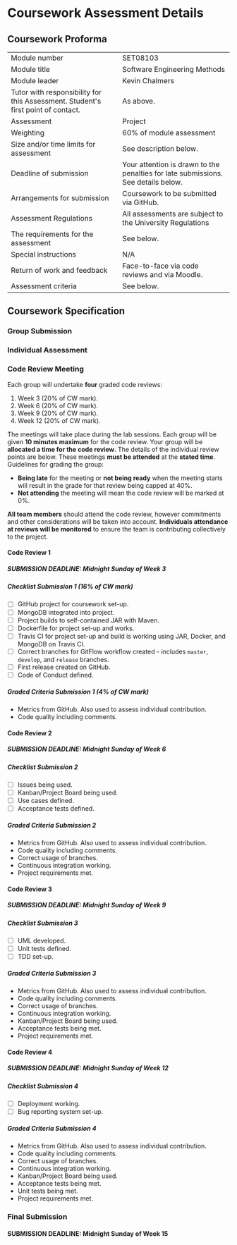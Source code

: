 # Coursework Assessment Details

## Coursework Proforma

| | |
| --- | --- |
| Module number | SET08103 |
| Module title | Software Engineering Methods |
| Module leader | Kevin Chalmers |
| Tutor with responsibility for this Assessment. Student's first point of contact. | As above. |
| Assessment | Project |
| Weighting | 60% of module assessment |
| Size and/or time limits for assessment | See description below. |
| Deadline of submission | Your attention is drawn to the penalties for late submissions.  See details below. |
| Arrangements for submission | Coursework to be submitted via GitHub. |
| Assessment Regulations | All assessments are subject to the University Regulations |
| The requirements for the assessment | See below. |
| Special instructions | N/A |
| Return of work and feedback | Face-to-face via code reviews and via Moodle. |
| Assessment criteria | See below. |

## Coursework Specification

### Group Submission

### Individual Assessment

### Code Review Meeting

Each group will undertake **four** graded code reviews:

1. Week 3 (20% of CW mark).
2. Week 6 (20% of CW mark).
3. Week 9 (20% of CW mark).
4. Week 12 (20% of CW mark).

The meetings will take place during the lab sessions.  Each group will be given **10 minutes maximum** for the code review.  Your group will be **allocated a time for the code review**.  The details of the individual review points are below.  These meetings **must be attended** at the **stated time**.  Guidelines for grading the group:

- **Being late** for the meeting or **not being ready** when the meeting starts will result in the grade for that review being capped at 40%.
- **Not attending** the meeting will mean the code review will be marked at 0%.

**All team members** should attend the code review, however commitments and other considerations will be taken into account.  **Individuals attendance at reviews will be monitored** to ensure the team is contributing collectively to the project.

#### Code Review 1

##### SUBMISSION DEADLINE: Midnight Sunday of Week 3

##### Checklist Submission 1 (16% of CW mark)

- [ ] GitHub project for coursework set-up.
- [ ] MongoDB integrated into project.
- [ ] Project builds to self-contained JAR with Maven.
- [ ] Dockerfile for project set-up and works.
- [ ] Travis CI for project set-up and build is working using JAR, Docker, and MongoDB on Travis CI.
- [ ] Correct branches for GitFlow workflow created - includes `master`, `develop`, and `release` branches.
- [ ] First release created on GitHub.
- [ ] Code of Conduct defined.

##### Graded Criteria Submission 1 (4% of CW mark)

- Metrics from GitHub.  Also used to assess individual contribution.
- Code quality including comments.

#### Code Review 2

##### SUBMISSION DEADLINE: Midnight Sunday of Week 6

##### Checklist Submission 2

- [ ] Issues being used.
- [ ] Kanban/Project Board being used.
- [ ] Use cases defined.
- [ ] Acceptance tests defined.

##### Graded Criteria Submission 2

- Metrics from GitHub.  Also used to assess individual contribution.
- Code quality including comments.
- Correct usage of branches.
- Continuous integration working.
- Project requirements met.

#### Code Review 3

##### SUBMISSION DEADLINE: Midnight Sunday of Week 9

##### Checklist Submission 3

- [ ] UML developed.
- [ ] Unit tests defined.
- [ ] TDD set-up.

##### Graded Criteria Submission 3

- Metrics from GitHub.  Also used to assess individual contribution.
- Code quality including comments.
- Correct usage of branches.
- Continuous integration working.
- Kanban/Project Board being used.
- Acceptance tests being met.
- Project requirements met.

#### Code Review 4

##### SUBMISSION DEADLINE: Midnight Sunday of Week 12

##### Checklist Submission 4

- [ ] Deployment working.
- [ ] Bug reporting system set-up.

##### Graded Criteria Submission 4

- Metrics from GitHub.  Also used to assess individual contribution.
- Code quality including comments.
- Correct usage of branches.
- Continuous integration working.
- Kanban/Project Board being used.
- Acceptance tests being met.
- Unit tests being met.
- Project requirements met.

### Final Submission

#### SUBMISSION DEADLINE: Midnight Sunday of Week 15